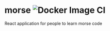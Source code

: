 # morse ![Docker Image CI](https://github.com/Anh-KNguyen/morse/workflows/Docker%20Image%20CI/badge.svg)
React application for people to learn morse code
